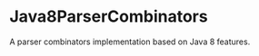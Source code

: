 Java8ParserCombinators
======================

A parser combinators implementation based on Java 8 features.
